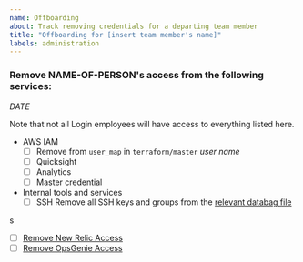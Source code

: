 ```yaml
---
name: Offboarding
about: Track removing credentials for a departing team member
title: "Offboarding for [insert team member's name]"
labels: administration
---
```


### Remove NAME-OF-PERSON's access from the following services:

_DATE_

Note that not all Login employees will have access to everything listed here.

- AWS IAM
  - [ ] Remove from `user_map` in `terraform/master`
   _user name_
  - [ ] Quicksight
  - [ ] Analytics
  - [ ] Master credential

- Internal tools and services
  - [ ] SSH
      Remove all SSH keys and groups from the [relevant databag file](https://github.com/18F/identity-devops-private/tree/master/chef/data_bags/users)

s

- [ ] [Remove New Relic Access](https://account.newrelic.com/accounts/1376370/users)
- [ ] [Remove OpsGenie Access](https://login-gov.app.opsgenie.com/settings/users/)
